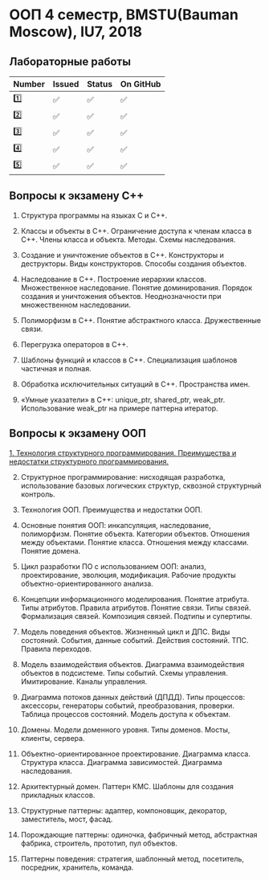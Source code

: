 # ООП 4 семестр, BMSTU(Bauman Moscow), IU7, 2018

<h2>Лабораторные работы</h2>

| Number | Issued | Status | On GitHub |
|------|---|------|----------|
| :one: | :white_check_mark: | :white_check_mark: | :white_check_mark: |
| :two: | :white_check_mark: | :white_check_mark: | :white_check_mark: |
| :three: | :white_check_mark: | :white_check_mark: | :white_check_mark: |
| :four: | :white_check_mark: | :white_check_mark: | :white_check_mark: |
| :five: | :white_check_mark: | :white_check_mark: |:white_check_mark: |

<h2>Вопросы к экзамену C++</h2>

1.	Структура программы на языках С и С++.

2.	Классы и объекты в С++. Ограничение доступа к членам класса в С++. Члены класса и объекта. Методы. Схемы наследования.

3.	Создание и уничтожение объектов в С++. Конструкторы и деструкторы. Виды конструкторов. Способы создания объектов.

4.	Наследование в С++. Построение иерархии классов. Множественное наследование. Понятие доминирования. Порядок создания и уничтожения объектов. Неоднозначности при множественном наследовании.

5.	Полиморфизм в С++. Понятие абстрактного класса. Дружественные связи.

6.	Перегрузка операторов в С++.

7.	Шаблоны функций и классов в С++. Специализация шаблонов частичная и полная.

8.	Обработка исключительных ситуаций в С++. Пространства имен.

9.	«Умные указатели» в С++: unique_ptr, shared_ptr, weak_ptr. Использование weak_ptr на примере паттерна итератор.

<h2>Вопросы к экзамену ООП</h2>

[1.	Технология структурного программирования. Преимущества и недостатки структурного программирования.](https://github.com/zakolm/OOP/wiki/1.-Технология-структурного-программирования.-Преимущества-и-недостатки-структурного-программирования.)

2.	Структурное программирование: нисходящая разработка, использование базовых логических структур, сквозной структурный контроль.

3.	Технология ООП. Преимущества и недостатки ООП.

4.	Основные понятия ООП: инкапсуляция, наследование, полиморфизм. Понятие объекта. Категории объектов. Отношения между объектами. Понятие класса. Отношения между классами. Понятие домена.

5.	Цикл разработки ПО с использованием ООП: анализ, проектирование, эволюция, модификация. Рабочие продукты объектно-ориентированного анализа.

6.	Концепции информационного моделирования. Понятие атрибута. Типы атрибутов. Правила атрибутов. Понятие связи. Типы связей. Формализация связей. Композиция связей. Подтипы и супертипы.

7.	Модель поведения объектов. Жизненный цикл и ДПС. Виды состояний. События, данные событий. Действия состояний. ТПС. Правила переходов.

8.	Модель взаимодействия объектов. Диаграмма взаимодействия объектов в подсистеме. Типы событий. Схемы управления. Имитирование. Каналы управления.

9.	Диаграмма потоков данных действий (ДПДД). Типы процессов: аксессоры, генераторы событий, преобразования, проверки. Таблица процессов состояний. Модель доступа к объектам.

10.	Домены. Модели доменного уровня. Типы доменов. Мосты, клиенты, сервера.

11.	Объектно-ориентированное проектирование. Диаграмма класса. Структура класса. Диаграмма зависимостей. Диаграмма наследования.

12.	Архитектурный домен. Паттерн КМС. Шаблоны для создания прикладных классов.

13.	Структурные паттерны: адаптер, компоновщик, декоратор, заместитель, мост, фасад.

14.	Порождающие паттерны: одиночка, фабричный метод, абстрактная фабрика, строитель, прототип, пул объектов.

15.	Паттерны поведения: стратегия, шаблонный метод, посетитель, посредник, хранитель, команда.
